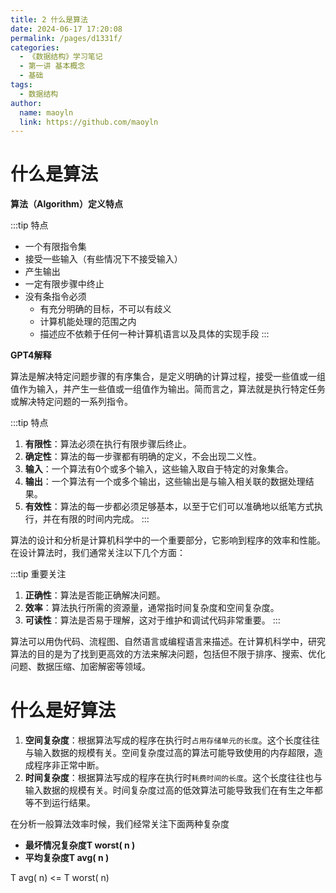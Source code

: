 ```yaml
---
title: 2 什么是算法
date: 2024-06-17 17:20:08
permalink: /pages/d1331f/
categories:
  - 《数据结构》学习笔记
  - 第一讲 基本概念
  - 基础
tags:
  - 数据结构
author:
  name: maoyln
  link: https://github.com/maoyln
---
```


# 什么是算法

**算法（Algorithm）定义特点**

:::tip 特点
- 一个有限指令集
- 接受一些输入（有些情况下不接受输入）
- 产生输出
- 一定有限步骤中终止
- 没有条指令必须
  - 有充分明确的目标，不可以有歧义
  - 计算机能处理的范围之内
  - 描述应不依赖于任何一种计算机语言以及具体的实现手段
  :::

**GPT4解释**

算法是解决特定问题步骤的有序集合，是定义明确的计算过程，接受一些值或一组值作为输入，并产生一些值或一组值作为输出。简而言之，算法就是执行特定任务或解决特定问题的一系列指令。

:::tip 特点
1. **有限性**：算法必须在执行有限步骤后终止。
2. **确定性**：算法的每一步骤都有明确的定义，不会出现二义性。
3. **输入**：一个算法有0个或多个输入，这些输入取自于特定的对象集合。
4. **输出**：一个算法有一个或多个输出，这些输出是与输入相关联的数据处理结果。
5. **有效性**：算法的每一步都必须足够基本，以至于它们可以准确地以纸笔方式执行，并在有限的时间内完成。
:::

算法的设计和分析是计算机科学中的一个重要部分，它影响到程序的效率和性能。在设计算法时，我们通常关注以下几个方面：

:::tip 重要关注
1. **正确性**：算法是否能正确解决问题。
2. **效率**：算法执行所需的资源量，通常指时间复杂度和空间复杂度。
3. **可读性**：算法是否易于理解，这对于维护和调试代码非常重要。
:::

算法可以用伪代码、流程图、自然语言或编程语言来描述。在计算机科学中，研究算法的目的是为了找到更高效的方法来解决问题，包括但不限于排序、搜索、优化问题、数据压缩、加密解密等领域。

# 什么是好算法

1. **空间复杂度**：根据算法写成的程序在执行时`占用存储单元的长度`。这个长度往往与输入数据的规模有关。空间复杂度过高的算法可能导致使用的内存超限，造成程序非正常中断。
2. **时间复杂度**：根据算法写成的程序在执行时`耗费时间的长度`。这个长度往往也与输入数据的规模有关。时间复杂度过高的低效算法可能导致我们在有生之年都等不到运行结果。

在分析一般算法效率时候，我们经常关注下面两种复杂度

- **最坏情况复杂度T worst( n )**
- **平均复杂度T avg( n )**

T avg( n) <= T worst( n)

